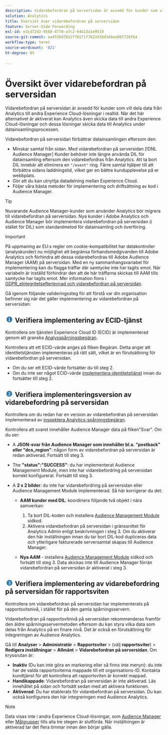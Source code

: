```yaml
---
description: Vidarebefordran på serversidan är avsedd för kunder som vill dela data från Analytics till andra Experience Cloud-lösningar i realtid. När det här alternativet är aktiverat kan Analytics även skicka data till andra Experience Cloud-lösningar och dessa lösningar skicka data till Analytics under datainsamlingsprocessen.
solution: Analytics
title: Översikt över vidarebefordran på serversidan
feature: Server-Side Forwarding
exl-id: e3cd72d2-9588-4770-a7c2-64b13a1e9519
source-git-commit: aa4550d7012f76571f7623428d3d4ee08f728f64
workflow-type: tm+mt
source-wordcount: '821'
ht-degree: 0%

---
```


# Översikt över vidarebefordran på serversidan

Vidarebefordran på serversidan är avsedd för kunder som vill dela data från Analytics till andra Experience Cloud-lösningar i realtid. När det här alternativet är aktiverat kan Analytics även skicka data till andra Experience Cloud-lösningar och dessa lösningar skicka data till Analytics under datainsamlingsprocessen.

Vidarebefordran på serversidan förbättrar datainsamlingen eftersom den:

* Minskar samtal från sidan. Med vidarebefordran på serversidan [!DNL Audience Manager] Kunder behöver inte längre använda DIL för datainsamling eftersom den vidarebefordras från Analytics. Att ta bort DIL innebär att eliminera en `"/event"` ring. Färre samtal hjälper till att förbättra sidans laddningstid, vilket ger en bättre kundupplevelse på er webbplats.
* Gör att du kan utnyttja datadelning mellan Experience Cloud.
* Följer våra bästa metoder för implementering och driftsättning av kod i Audience Manager.

>[!TIP]
>
>Nuvarande Audience Manager-kunder som använder Analytics bör migrera till vidarebefordran på serversidan. Nya kunder i Adobe Analytics och Audience Manager bör implementera vidarebefordran på serversidan (i stället för DIL) som standardmetod för datainsamling och överföring.

>[!IMPORTANT]
>På uppmaning av EU:s regler om cookie-kompatibilitet har datakontroller (analyskunder) nu möjlighet att begränsa förhandsmedgivanden till Adobe Analytics och förhindra att dessa vidarebefordras till Adobe Audience Manager (AAM) på serversidan. Med en ny sammanhangsvariabel för implementering kan du flagga träffar där samtycke inte har tagits emot. När variabeln är inställd förhindrar den att de här träffarna skickas till AAM tills samtycke har tagits emot. Mer information finns i [GDPR_eIntegritetsefterlevnad och vidarebefordran på serversidan](/help/admin/admin/c-server-side-forwarding/ssf-gdpr.md).

Gå igenom följande valideringssteg för att förstå var din organisation befinner sig när det gäller implementering av vidarebefordran på serversidan:

## ![step1_icon.png image](assets/step1_icon.png) Verifiera implementering av ECID-tjänst

Kontrollera om tjänsten Experience Cloud ID (ECID) är implementerad genom att granska [Analysspårningsbegäran](https://experienceleague.adobe.com/docs/id-service/using/implementation/test-verify.html).

Kontrollera att ett ECID-värde anges på fliken Begäran. Detta anger att identitetstjänsten implementeras på rätt sätt, vilket är en förutsättning för vidarebefordran på serversidan.

* Om du ser ett ECID-värde fortsätter du till steg 2.
* Om du inte ser något ECID-värde [implementera identitetstjänst](https://experienceleague.adobe.com/docs/id-service/using/implementation/implementation-guides.html) innan du fortsätter till steg 2.

## ![step2_icon.png image](assets/step2_icon.png) Verifiera implementeringsversion av vidarebefordring på serversidan

Kontrollera om du redan har en version av vidarebefordran på serversidan implementerad av [inspektera Analytics-spårningsbegäran](/help/admin/admin/c-server-side-forwarding/ssf-verify.md).

Kontrollera att svaret innehåller Audience Manager data på fliken&quot;Svar&quot;. Om du ser:

* A **JSON-svar från Audience Manager som innehåller bl.a. &quot;postback&quot; eller &quot;dcs_region&quot;**: någon form av vidarebefordran på serversidan är redan aktiverad. Fortsätt till steg 3.
* The **&quot;status&quot;:&quot;SUCCESS&quot;**: du har implementerat Audience Management Module, men inte har vidarebefordring på serversidan korrekt konfigurerat. Fortsätt till steg 3.
* A **2 x 2 bilder**: du inte har vidarebefordring på serversidan eller Audience Management Module implementerad. Så här korrigerar du det:

   * **AAM kunder med DIL**: koordinera följande två objekt i nära samverkan:

      1. Ta bort DIL-koden och installera [Audience Management Module](https://experienceleague.adobe.com/docs/audience-manager/user-guide/implementation-integration-guides/integration-other-solutions/audience-management-module.html) sidkod.
      1. Aktivera vidarebefordran på serversidan i gränssnittet för Analytics Admin enligt beskrivningen i steg 3. Om du aktiverar den här inställningen innan du tar bort DIL-kod dupliceras data och ytterligare fakturerade serversamtal skapas till Audience Manager.
   * **Nya AAM** - installera [Audience Management Module](https://experienceleague.adobe.com/docs/audience-manager/user-guide/implementation-integration-guides/integration-other-solutions/audience-management-module.html) sidkod och fortsätt till steg 3. Data skickas inte till Audience Manager förrän vidarebefordran på serversidan är aktiverat i steg 3.


## ![step3_icon.png image](assets/step3_icon.png) Verifiera implementering av vidarebefordring på serversidan för rapportsviten

Kontrollera om vidarebefordran på serversidan har implementerats på rapportsvitsnivå, i stället för på den gamla spårningsservern.

Vidarebefordran på rapportsvitnivå på serversidan rekommenderas framför den äldre spårningsservermetoden eftersom du kan styra vilka data som delas från Analytics på en finare nivå. Det är också en förutsättning för integreringen av Audience Analytics.

Gå till **Analyser** > **Administratör** > **Rapportsviter** > (välj **rapportsviter**) > **Redigera inställningar** > **Allmänt** > **Vidarebefordran på serversidan**. Om kryssrutan är:

* **Inaktiv** (Du kan inte göra en markering eller så finns inte menyn): du inte har de valda rapportsviterna mappade till ett organisations-ID. Kontakta kundtjänst för att kontrollera att rapportsviten är korrekt mappad.
* **Handikappade**: Vidarebefordran på serversidan är inte aktiverad. Läs innehållet på sidan och fortsätt sedan med att aktivera funktionen.
* **Aktiverad**: Du har etablerats för vidarebefordran på serversidan. Du kan också konfigurera den här integreringen med Audience Analytics.

>[!NOTE]
>
>Data visas inte i andra Experience Cloud-lösningar, som [Audience Manager](https://experienceleague.adobe.com/docs/audience-manager/user-guide/aam-home.html) eller [Målgrupper](https://experienceleague.adobe.com/docs/core-services/interface/audiences/audience-library.html) tills alla tre stegen är slutförda. När inställningen är aktiverad tar det flera timmar innan den börjar gälla.
